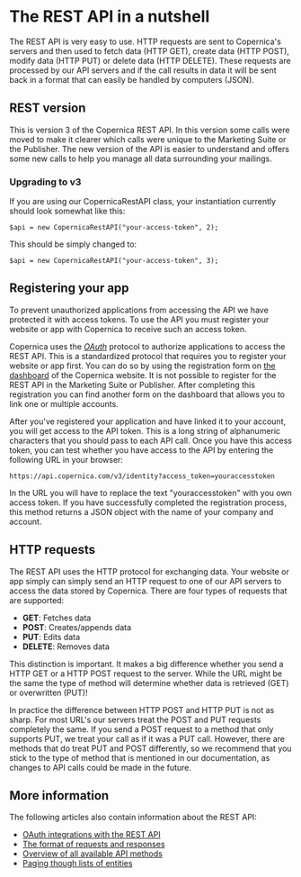 # The REST API in a nutshell

The REST API is very easy to use. HTTP requests are sent to Copernica's 
servers and then used to fetch data (HTTP GET), create data (HTTP POST), 
modify data (HTTP PUT) or delete data (HTTP DELETE). These requests are 
processed by our API servers and if the call results in data it will be sent 
back in a format that can easily be handled by computers (JSON).

## REST version

This is version 3 of the Copernica REST API. In this version some calls 
were moved to make it clearer which calls were unique to the Marketing Suite 
or the Publisher. The new version of the API is easier to understand and 
offers some new calls to help you manage all data surrounding your mailings.

### Upgrading to v3

If you are using our CopernicaRestAPI class, your instantiation currently should look somewhat like this:

`$api = new CopernicaRestAPI("your-access-token", 2);`

This should be simply changed to:

`$api = new CopernicaRestAPI("your-access-token", 3);`

## Registering your app

To prevent unauthorized applications from accessing the API we have protected 
it with access tokens. To use the API you must register your website or 
app with Copernica to receive such an access token.

Copernica uses the [*OAuth*](./rest-oauth.md) protocol to authorize applications
to access the REST API. This is a standardized protocol that requires you 
to register your website or app first. You can do so by using the registration 
form on [the dashboard](/en/applications) of the Copernica website. It is not 
possible to register for the REST API in the Marketing Suite or Publisher. 
After completing this registration you can find another form on the 
dashboard that allows you to link one or multiple accounts.

After you've registered your application and have linked it to your account,
you will get access to the API token. This is a long string of alphanumeric 
characters that you should pass to each API call. Once you have this access
token, you can test whether you have access to the API by entering the following
URL in your browser:

`https://api.copernica.com/v3/identity?access_token=youraccesstoken`

In the URL you will have to replace the text "youraccesstoken" with you own 
access token. If you have successfully completed the registration process, 
this method returns a JSON object with the name of your company and account.

## HTTP requests

The REST API uses the HTTP protocol for exchanging data. Your website or app
simply can simply send an HTTP request to one of our API servers to access 
the data stored by Copernica. There are four types of requests that are supported:

* **GET**: Fetches data
* **POST**: Creates/appends data
* **PUT**: Edits data
* **DELETE**: Removes data

This distinction is important. It makes a big difference whether you send a 
HTTP GET or a HTTP POST request to the server. While the URL might be 
the same the type of method will determine whether data is retrieved (GET) 
or overwritten (PUT)!

In practice the difference between HTTP POST and HTTP PUT is not as sharp.
For most URL's our servers treat the POST and PUT requests
completely the same. If you send a POST request to a method that only supports
PUT, we treat your call as if it was a PUT call. However, there are methods
that do treat PUT and POST differently, so we recommend that you stick 
to the type of method that is mentioned in our documentation, as changes 
to API calls could be made in the future.

## More information

The following articles also contain information about the REST API:

* [OAuth integrations with the REST API](./rest-oauth.md)
* [The format of requests and responses](./rest-requests.md)
* [Overview of all available API methods](./rest-api.md)
* [Paging though lists of entities](./rest-paging.md)
